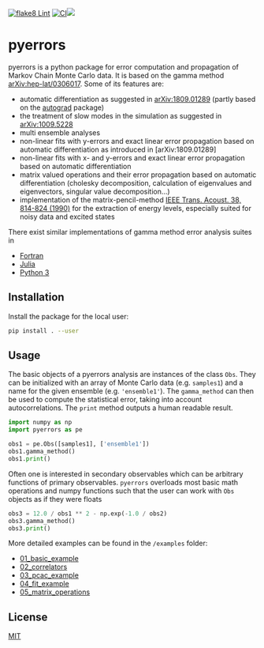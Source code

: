 [![flake8 Lint](https://github.com/fjosw/pyerrors/actions/workflows/flake8.yml/badge.svg)](https://github.com/fjosw/pyerrors/actions/workflows/flake8.yml) [![CI](https://github.com/fjosw/pyerrors/actions/workflows/CI.yml/badge.svg)](https://github.com/fjosw/pyerrors/actions/workflows/CI.yml)[![](https://img.shields.io/badge/python-3.5+-blue.svg)](https://www.python.org/downloads/)
# pyerrors
pyerrors is a python package for error computation and propagation of Markov Chain Monte Carlo data.
It is based on the gamma method [arXiv:hep-lat/0306017](https://arxiv.org/abs/hep-lat/0306017). Some of its features are:
* automatic differentiation as suggested in [arXiv:1809.01289](https://arxiv.org/abs/1809.01289) (partly based on the [autograd](https://github.com/HIPS/autograd) package)
* the treatment of slow modes in the simulation as suggested in [arXiv:1009.5228](https://arxiv.org/abs/1009.5228)
* multi ensemble analyses
* non-linear fits with y-errors and exact linear error propagation based on automatic differentiation as introduced in [arXiv:1809.01289]
* non-linear fits with x- and y-errors and exact linear error propagation based on automatic differentiation
* matrix valued operations and their error propagation based on automatic differentiation (cholesky decomposition, calculation of eigenvalues and eigenvectors, singular value decomposition...)
* implementation of the matrix-pencil-method [IEEE Trans. Acoust. 38, 814-824 (1990)](https://ieeexplore.ieee.org/document/56027) for the extraction of energy levels, especially suited for noisy data and excited states

There exist similar implementations of gamma method error analysis suites in
- [Fortran](https://gitlab.ift.uam-csic.es/alberto/aderrors)
- [Julia](https://gitlab.ift.uam-csic.es/alberto/aderrors.jl)
- [Python 3](https://github.com/mbruno46/pyobs)

## Installation
Install the package for the local user:
```bash
pip install . --user
```

## Usage
The basic objects of a pyerrors analysis are instances of the class `Obs`. They can be initialized with an array of Monte Carlo data (e.g. `samples1`) and a name for the given ensemble (e.g. `'ensemble1'`). The `gamma_method` can then be used to compute the statistical error, taking into account autocorrelations. The `print` method  outputs a human readable result.
```python
import numpy as np
import pyerrors as pe

obs1 = pe.Obs([samples1], ['ensemble1'])
obs1.gamma_method()
obs1.print()
```
Often one is interested in secondary observables which can be arbitrary functions of primary observables. `pyerrors` overloads most basic math operations and numpy functions such that the user can work with `Obs` objects as if they were floats
```python
obs3 = 12.0 / obs1 ** 2 - np.exp(-1.0 / obs2)
obs3.gamma_method()
obs3.print()
```

More detailed examples can be found in  the `/examples` folder:

* [01_basic_example](examples/01_basic_example.ipynb)
* [02_correlators](examples/02_correlators.ipynb)
* [03_pcac_example](examples/03_pcac_example.ipynb)
* [04_fit_example](examples/04_fit_example.ipynb)
* [05_matrix_operations](examples/05_matrix_operations.ipynb)


## License
[MIT](https://choosealicense.com/licenses/mit/)

